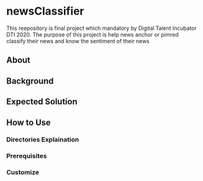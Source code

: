 # newsClassifier
This reepository is final project which mandatory by Digital Talent Incubator DTI 2020. The purpose of this project is help news anchor or pimred classify their news and know the sentiment of their news

## About

## Background

## Expected Solution

## How to Use

### Directories Explaination

### Prerequisites

### Customize

